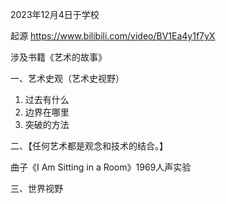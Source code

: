 2023年12月4日于学校

起源 https://www.bilibili.com/video/BV1Ea4y1f7yX

涉及书籍《艺术的故事》


一、艺术史观（艺术史视野）
1. 过去有什么
2. 边界在哪里
3. 突破的方法

二、【任何艺术都是观念和技术的结合。】

曲子《I Am Sitting in a Room》1969人声实验

三、世界视野